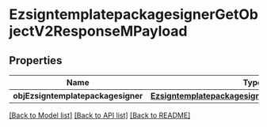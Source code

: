 # EzsigntemplatepackagesignerGetObjectV2ResponseMPayload

## Properties
Name | Type | Description | Notes
------------ | ------------- | ------------- | -------------
**objEzsigntemplatepackagesigner** | [**EzsigntemplatepackagesignerResponseCompound***](EzsigntemplatepackagesignerResponseCompound.md) |  | 

[[Back to Model list]](../README.md#documentation-for-models) [[Back to API list]](../README.md#documentation-for-api-endpoints) [[Back to README]](../README.md)


